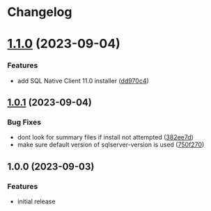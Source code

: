 # Changelog

# [1.1.0](https://github.com/tediousjs/setup-sqlserver/compare/v1.0.1...v1.1.0) (2023-09-04)


### Features

* add SQL Native Client 11.0 installer ([dd970c4](https://github.com/tediousjs/setup-sqlserver/commit/dd970c461fc23fa874b4c5d3291de36d8d045ac4))

## [1.0.1](https://github.com/tediousjs/setup-sqlserver/compare/v1.0.0...v1.0.1) (2023-09-04)


### Bug Fixes

* dont look for summary files if install not attempted ([382ee7d](https://github.com/tediousjs/setup-sqlserver/commit/382ee7d928e8a9fa951b4dc96e243e6a086b1cea))
* make sure default version of sqlserver-version is used ([750f270](https://github.com/tediousjs/setup-sqlserver/commit/750f270d23c20a4854d983dfaa40af028264dca7))

## 1.0.0 (2023-09-03)

### Features

* initial release
